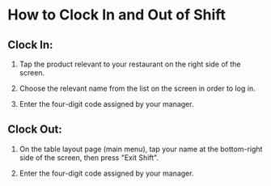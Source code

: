 # How to Clock In and Out of Shift

## Clock In:

1. Tap the product relevant to your restaurant on the right side of the screen. 

2. Choose the relevant name from the list on the screen in order to log in. 

3. Enter the four-digit code assigned by your manager. 

## Clock Out: 

1. On the table layout page (main menu), tap your name at the bottom-right side of the screen, then press "Exit Shift".

2. Enter the four-digit code assigned by your manager.